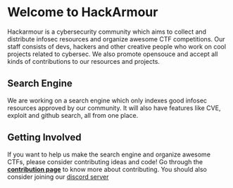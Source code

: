 # Welcome to HackArmour

Hackarmour is a cybersecurity community which aims to collect and distribute infosec resources and organize awesome CTF competitions. Our staff consists of devs, hackers and other creative people who work on cool projects related to cybersec. We also promote opensouce and accept all kinds of contributions to our resources and projects.

## Search Engine

We are working on a search engine which only indexes good infosec resources approved by our community. It will also have features like CVE, exploit and github search, all from one place.

## Getting Involved
If you want to help us make the search engine and organize awesome CTFs, please consider contributing ideas and code! Go through the **[contribution page](https://github.com/hackarmour/contribution)** to know more about contributing. You should also consider joining our [discord server](https://discord.gg/8jAmHuq4WP)
